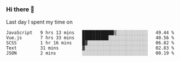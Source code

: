 ### Hi there 👋
<!--START_SECTION:waka-->
 Last day I spent my time on
```text
JavaScript   9 hrs 13 mins   ████████████▒░░░░░░░░░░░░   49.44 % 
Vue.js       7 hrs 33 mins   ██████████░░░░░░░░░░░░░░░   40.56 % 
SCSS         1 hr 16 mins    █▓░░░░░░░░░░░░░░░░░░░░░░░   06.82 % 
Text         31 mins         ▓░░░░░░░░░░░░░░░░░░░░░░░░   02.83 % 
JSON         2 mins          ░░░░░░░░░░░░░░░░░░░░░░░░░   00.19 % 
```
<!--END_SECTION:waka-->

<!--
**lxd0619/lxd0619** is a ✨ _special_ ✨ repository because its `README.md` (this file) appears on your GitHub profile.

Here are some ideas to get you started:

- 🔭 I’m currently working on ...
- 🌱 I’m currently learning ...
- 👯 I’m looking to collaborate on ...
- 🤔 I’m looking for help with ...
- 💬 Ask me about ...
- 📫 How to reach me: ...
- 😄 Pronouns: ...
- ⚡ Fun fact: ...
-->
